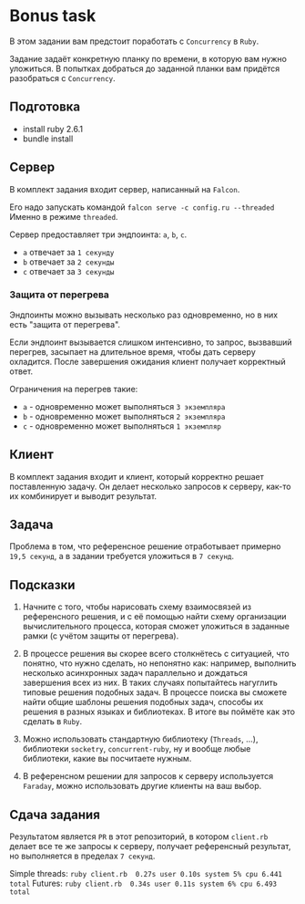 # Bonus task
В этом задании вам предстоит поработать с `Concurrency` в `Ruby`.

Задание задаёт конкретную планку по времени, в которую вам нужно уложиться.
В попытках добраться до заданной планки вам придётся разобраться c `Concurrency`.

## Подготовка

- install ruby 2.6.1
- bundle install

## Сервер
В комплект задания входит сервер, написанный на `Falcon`.

Его надо запускать командой `falcon serve -c config.ru --threaded`
Именно в режиме `threaded`.

Сервер предоставляет три эндпоинта: `a`, `b`, `c`.

- `a` отвечает за `1 секунду`
- `b` отвечает за `2 секунды`
- `c` отвечает за `3 секунды`

### Защита от перегрева
Эндпоинты можно вызывать несколько раз одновременно, но в них есть "защита от перегрева".

Если эндпоинт вызывается слишком интенсивно, то запрос, вызвавший перегрев, засыпает на длительное время, чтобы дать серверу охладится. После завершения ожидания клиент получает корректный ответ.

Ограничения на перегрев такие:

- `a` - одновременно может выполняться `3 экземпляра`
- `b` - одновременно может выполняться `2 экземпляра`
- `c` - одновременно может выполняться `1 экземпляр`

## Клиент
В комплект задания входит и клиент, который корректно решает поставленную задачу.
Он делает несколько запросов к серверу, как-то их комбинирует и выводит результат.

## Задача
Проблема в том, что референсное решение отработывает примерно `19,5 секунд`, а в задании требуется уложиться в `7 секунд`.

## Подсказки
1. Начните с того, чтобы нарисовать схему взаимосвязей из референсного решения, и с её помощью найти схему организации вычислительного процесса, которая сможет уложиться в заданные рамки (с учётом защиты от перегрева).

2. В процессе решения вы скорее всего столкнётесь с ситуацией, что понятно, что нужно сделать, но непонятно как: например, выполнить несколько асинхронных задач параллельно и дождаться завершения всех из них. В таких случаях попытайтесь нагуглить типовые решения подобных задач. В процессе поиска вы сможете найти общие шаблоны решения подобных задач, способы их решения в разных языках и библиотеках. В итоге вы поймёте как это сделать в `Ruby`.

3. Можно использовать стандартную библиотеку (`Threads`, ...), библиотеки `socketry`, `concurrent-ruby`, ну и вообще любые библиотеки, какие вы посчитаете нужным.

4. В референсном решении для запросов к серверу используется `Faraday`, можно использовать другие клиенты на ваш выбор.

## Сдача задания
Результатом является `PR` в этот репозиторий, в котором `client.rb` делает все те же запросы к серверу, получает референсный результат, но выполняется в пределах `7 секунд`.

Simple threads: `ruby client.rb  0.27s user 0.10s system 5% cpu 6.441 total`
Futures: `ruby client.rb  0.34s user 0.11s system 6% cpu 6.493 total`

